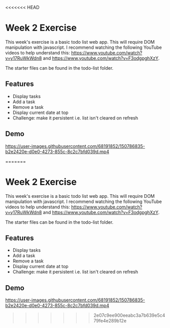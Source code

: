 <<<<<<< HEAD
# Week 2 Exercise

This week's exercise is a basic todo list web app. This will require DOM manipulation with javascript. I recommend watching the following YouTube videos to help understand this: https://www.youtube.com/watch?v=y17RuWkWdn8 and https://www.youtube.com/watch?v=F3odgpghXzY.

The starter files can be found in the todo-list folder.

## Features
- Display tasks
- Add a task
- Remove a task
- Display current date at top
- Challenge: make it persistent i.e. list isn't cleared on refresh

## Demo
https://user-images.githubusercontent.com/68191852/150786835-b2e2420e-d0e0-4273-855c-8c2c7bfd039d.mp4

=======
# Week 2 Exercise

This week's exercise is a basic todo list web app. This will require DOM manipulation with javascript. I recommend watching the following YouTube videos to help understand this: https://www.youtube.com/watch?v=y17RuWkWdn8 and https://www.youtube.com/watch?v=F3odgpghXzY.

The starter files can be found in the todo-list folder.

## Features
- Display tasks
- Add a task
- Remove a task
- Display current date at top
- Challenge: make it persistent i.e. list isn't cleared on refresh

## Demo
https://user-images.githubusercontent.com/68191852/150786835-b2e2420e-d0e0-4273-855c-8c2c7bfd039d.mp4

>>>>>>> 2e07c9ee900eeabc3a7b639e5c479fe4e289b12e
